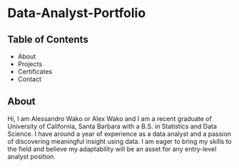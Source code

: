 # Data-Analyst-Portfolio

## Table of Contents
- About
- Projects
- Certificates
- Contact

## About
Hi, I am Alessandro Wako or Alex Wako and I am a recent graduate of University of California, Santa Barbara with a B.S. in Statistics and Data Science. I have around a year of experience as a data analyst and a passion of discovering meaningful insight using data. I am eager to bring my skills to the field and believe my adaptability will be an asset for any entry-level analyst position.
